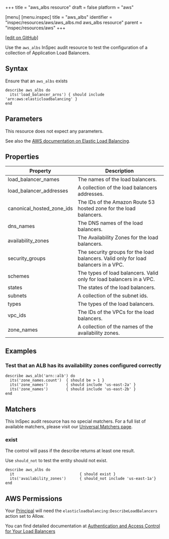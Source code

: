 +++
title = "aws_albs resource"
draft = false
platform = "aws"

[menu]
  [menu.inspec]
    title = "aws_albs"
    identifier = "inspec/resources/aws/aws_albs.md aws_albs resource"
    parent = "inspec/resources/aws"
+++

[\[edit on GitHub\]](https://github.com/inspec/inspec/blob/master/docs-chef-io/content/inspec/resources/aws_albs.md)

Use the `aws_albs` InSpec audit resource to test the configuration of a collection of Application Load Balancers.

## Syntax

Ensure that an `aws_albs` exists

    describe aws_albs do
      its('load_balancer_arns') { should include 'arn:aws:elasticloadbalancing' }
    end

## Parameters

This resource does not expect any parameters.

See also the [AWS documentation on Elastic Load Balancing](https://docs.aws.amazon.com/elasticloadbalancing/latest/APIReference).

## Properties

| Property                  | Description                                                                         |
| ------------------------- | ----------------------------------------------------------------------------------- |
| load_balancer_names       | The names of the load balancers.                                                    |
| load_balancer_addresses   | A collection of the load balancers addresses.                                       |
| canonical_hosted_zone_ids | The IDs of the Amazon Route 53 hosted zone for the load balancers.                  |
| dns_names                 | The DNS names of the load balancers.                                                |
| availability_zones        | The Availability Zones for the load balancers.                                      |
| security_groups           | The security groups for the load balancers. Valid only for load balancers in a VPC. |
| schemes                   | The types of load balancers. Valid only for load balancers in a VPC.                |
| states                    | The states of the load balancers.                                                   |
| subnets                   | A collection of the subnet ids.                                                     |
| types                     | The types of the load balancers.                                                    |
| vpc_ids                   | The IDs of the VPCs for the load balancers.                                         |
| zone_names                | A collection of the names of the availability zones.                                |

## Examples

### Test that an ALB has its availability zones configured correctly

    describe aws_alb('arn::alb') do
      its('zone_names.count')  { should be > 1 }
      its('zone_names')        { should include 'us-east-2a' }
      its('zone_names')        { should include 'us-east-2b' }
    end

## Matchers

This InSpec audit resource has no special matchers. For a full list of available matchers, please visit our [Universal Matchers page](/inspec/matchers/).

### exist

The control will pass if the describe returns at least one result.

Use `should_not` to test the entity should not exist.

    describe aws_albs do
      it                             { should exist }
      its('availability_zones')      { should_not include 'us-east-1a'}
    end

## AWS Permissions

Your [Principal](https://docs.aws.amazon.com/IAM/latest/UserGuide/intro-structure.html#intro-structure-principal) will need the `elasticloadbalancing:DescribeLoadBalancers` action set to Allow.

You can find detailed documentation at [Authentication and Access Control for Your Load Balancers](https://docs.aws.amazon.com/elasticloadbalancing/latest/userguide/load-balancer-authentication-access-control.html)
